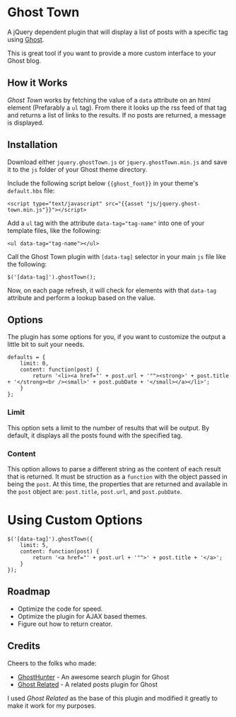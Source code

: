# Ghost Town
A jQuery dependent plugin that will display a list of posts with a specific tag using [Ghost](https://ghost.org).

This is great tool if you want to provide a more custom interface to your Ghost blog.

## How it Works
*Ghost Town* works by fetching the value of a `data` attribute on an html element (Prefarably a `ul` tag). From there it looks up the rss feed of that tag and returns a list of links to the results. If no posts are returned, a message is displayed.

## Installation
Download either `jquery.ghostTown.js` or `jquery.ghostTown.min.js` and save it to the `js` folder of your Ghost theme directory.

Include the following script below `{{ghost_foot}}` in your theme's `default.hbs` file: 
```
<script type="text/javascript" src="{{asset "js/jquery.ghost-town.min.js"}}"></script>
```

Add a `ul` tag with the attribute `data-tag="tag-name"` into one of your template files, like the following:
```
<ul data-tag="tag-name"></ul>
```

Call the Ghost Town plugin with `[data-tag]` selector in your main `js` file like the following:
```
$('[data-tag]').ghostTown();
```

Now, on each page refresh, it will check for elements with that `data-tag` attribute and perform a lookup based on the value.

## Options
The plugin has some options for you, if you want to customize the output a little bit to suit your needs.

```
defaults = {
    limit: 0,
    content: function(post) {
    	return '<li><a href="' + post.url + '""><strong>' + post.title + '</strong><br /><small>' + post.pubDate + '</small></a></li>';
	}
};
```

### Limit
This option sets a limit to the number of results that will be output. By default, it displays all the posts found with the specified tag.


### Content
This option allows to parse a different string as the content of each result that is returned. It must be struction as a `function` with the object passed in being the `post`. At this time, the properties that are returned and available in the `post` object are: `post.title`, `post.url`, and `post.pubDate`.


# Using Custom Options
```
$('[data-tag]').ghostTown({
    limit: 5,
    content: function(post) {
        return '<a href="' + post.url + '"">' + post.title + '</a>';
	}
});
```

## Roadmap

- Optimize the code for speed.
- Optimize the plugin for AJAX based themes.
- Figure out how to return creator. 

## Credits
Cheers to the folks who made:

- [GhostHunter](https://github.com/i11ume/ghostHunter) - An awesome search plugin for Ghost
- [Ghost Related](https://github.com/danecando/jquery.ghostrelated) - A related posts plugin for Ghost

I used *Ghost Related* as the base of this plugin and modified it greatly to make it work for my purposes.